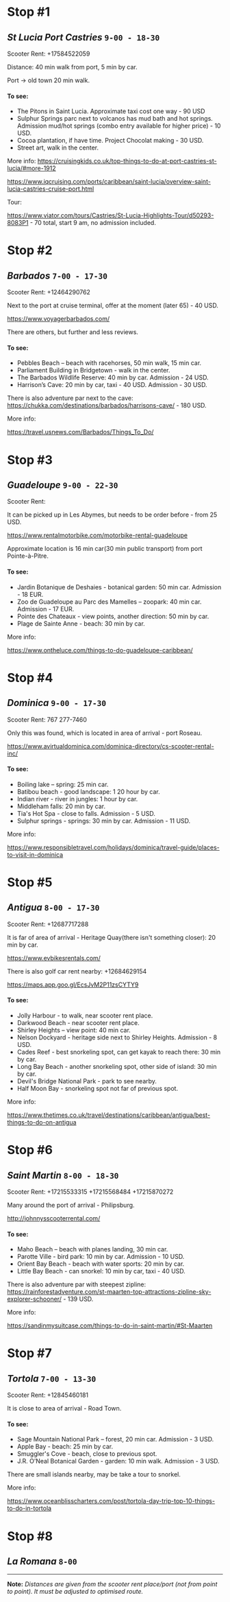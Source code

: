 # Stop #1
## _St Lucia Port Castries_ ```9-00 - 18-30```

Scooter Rent: +17584522059

Distance: 40 min walk from port, 5 min by car.

Port -> old town 20 min walk.

####  To see:
- The Pitons in Saint Lucia. Approximate taxi cost one way - 90 USD
- Sulphur Springs parc next to volcanos has mud bath and hot springs. Admission mud/hot springs
  (combo entry available for higher price) - 10 USD.
- Cocoa plantation, if have time. Project Chocolat making - 30 USD.
- Street art, walk in the center.

More info:
https://cruisingkids.co.uk/top-things-to-do-at-port-castries-st-lucia/#more-1912

https://www.iqcruising.com/ports/caribbean/saint-lucia/overview-saint-lucia-castries-cruise-port.html

Tour:

https://www.viator.com/tours/Castries/St-Lucia-Highlights-Tour/d50293-8083P1 - 70 total, start 9 am, no admission
included.

# Stop #2
## _Barbados_ ```7-00 - 17-30```

Scooter Rent: +12464290762

Next to the port at cruise terminal, offer at the moment (later 65) - 40 USD.

https://www.voyagerbarbados.com/

There are others, but further and less reviews.

####  To see:
- Pebbles Beach – beach with racehorses, 50 min walk, 15 min car.
- Parliament Building in Bridgetown - walk in the center.
- The Barbados Wildlife Reserve: 40 min by car. Admission - 24 USD.
- Harrison’s Cave: 20 min by car, taxi - 40 USD. Admission - 30 USD.

There is also adventure par next to the cave:
https://chukka.com/destinations/barbados/harrisons-cave/ - 180 USD.

More info:

https://travel.usnews.com/Barbados/Things_To_Do/

# Stop #3
## _Guadeloupe_ ```9-00 - 22-30```

Scooter Rent:

It can be picked up in Les Abymes, but needs to be order before - from 25 USD.

https://www.rentalmotorbike.com/motorbike-rental-guadeloupe

Approximate location is 16 min car(30 min public transport) from port Pointe-à-Pitre.

####  To see:
- Jardin Botanique de Deshaies - botanical garden: 50 min car. Admission - 18 EUR.
- Zoo de Guadeloupe au Parc des Mamelles – zoopark: 40 min car. Admission - 17 EUR.
- Pointe des Chateaux - view points, another direction: 50 min by car.
- Plage de Sainte Anne - beach: 30 min by car.


More info:

https://www.ontheluce.com/things-to-do-guadeloupe-caribbean/

# Stop #4
## _Dominica_ ```9-00 - 17-30```

Scooter Rent: 767 277-7460

Only this was found, which is located in area of arrival - port Roseau.

https://www.avirtualdominica.com/dominica-directory/cs-scooter-rental-inc/

####  To see:
- Boiling lake – spring: 25 min car.
- Batibou beach - good landscape: 1 20 hour by car.
- Indian river -  river in jungles: 1 hour by car.
- Middleham falls: 20 min by car.
- Tia's Hot Spa - close to falls. Admission - 5 USD.
- Sulphur springs - springs: 30 min by car. Admission - 11 USD.


More info:

https://www.responsibletravel.com/holidays/dominica/travel-guide/places-to-visit-in-dominica

# Stop #5
## _Antigua_ ```8-00 - 17-30```

Scooter Rent: +12687717288

It is far of area of arrival - Heritage Quay(there isn't something closer): 20 min by car.

https://www.evbikesrentals.com/

There is also golf car rent nearby: +12684629154

https://maps.app.goo.gl/EcsJvM2P11zsCYTY9

####  To see:
- Jolly Harbour - to walk, near scooter rent place.
- Darkwood Beach - near scooter rent place.
- Shirley Heights – view point: 40 min car.
- Nelson Dockyard - heritage side next to Shirley Heights. Admission - 8 USD.
- Cades Reef - best snorkeling spot, can get kayak to reach there: 30 min by car.
- Long Bay Beach - another snorkeling spot, other side of island: 30 min by car.
- Devil's Bridge National Park - park to see nearby.
- Half Moon Bay - snorkeling spot not far of previous spot.


More info:

https://www.thetimes.co.uk/travel/destinations/caribbean/antigua/best-things-to-do-on-antigua

# Stop #6
## _Saint Martin_ ```8-00 - 18-30```

Scooter Rent: +17215533315
+17215568484
+17215870272

Many around the port of arrival - Philipsburg.

http://johnnysscooterrental.com/

####  To see:
- Maho Beach – beach with planes landing, 30 min car.
- Parotte Ville - bird park: 10 min by car. Admission - 10 USD.
- Orient Bay Beach - beach with water sports: 20 min by car.
- Little Bay Beach - can snorkel: 10 min by car, taxi - 40 USD.

There is also adventure par with steepest zipline:
https://rainforestadventure.com/st-maarten-top-attractions-zipline-sky-explorer-schooner/ - 139 USD.

More info:

https://sandinmysuitcase.com/things-to-do-in-saint-martin/#St-Maarten

# Stop #7
## _Tortola_ ```7-00 - 13-30```

Scooter Rent: +12845460181

It is close to area of arrival - Road Town.


####  To see:
- Sage Mountain National Park – forest, 20 min car. Admission - 3 USD.
- Apple Bay - beach: 25 min by car.
- Smuggler's Cove - beach, close to previous spot.
- J.R. O’Neal Botanical Garden - garden: 10 min walk. Admission - 3 USD.

There are small islands nearby, may be take a tour to snorkel.

More info:

https://www.oceanblisscharters.com/post/tortola-day-trip-top-10-things-to-do-in-tortola

# Stop #8
## _La Romana_ ```8-00```


----
**Note:** _Distances are given from the scooter rent place/port (not from point to point). It must be
adjusted to optimised route._
